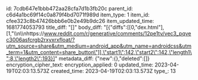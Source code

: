 id: 7cdb647e1bbb472aa28cfa7d1b3fb20c
parent_id: c6d4a1bc69f14c0a879f4bd7071f989d
item_type: 1
item_id: cfee323c8b47426bbb6e0b2e49b9dc26
item_updated_time: 1681774053793
title_diff: "[]"
body_diff: "[{\"diffs\":[[0,\"dex.html\"],[1,\"\\\n\\\nhttps://www.reddit.com/r/generative/comments/12pe1tv/vec3_pqvec3006asfcrgb2rxyxrxfloat/?utm_source=share&utm_medium=android_app&utm_name=androidcss&utm_term=1&utm_content=share_button\"]],\"start1\":142,\"start2\":142,\"length1\":8,\"length2\":193}]"
metadata_diff: {"new":{},"deleted":[]}
encryption_cipher_text: 
encryption_applied: 0
updated_time: 2023-04-19T02:03:13.573Z
created_time: 2023-04-19T02:03:13.573Z
type_: 13